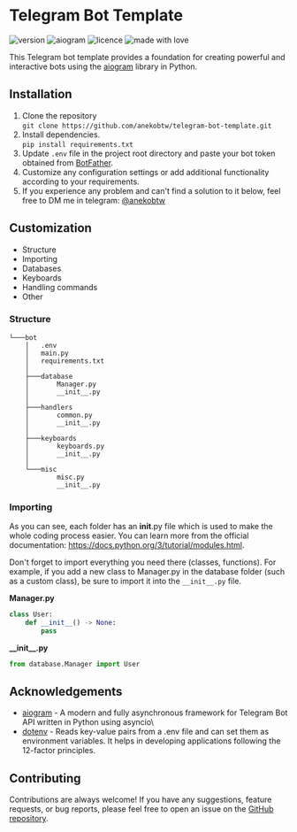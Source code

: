 # Telegram Bot Template
![version](https://img.shields.io/badge/Project_version-v1.0-blue)
![aiogram](https://img.shields.io/badge/aiogram-v3.4.1-blue)
![licence](https://img.shields.io/badge/License-MIT-green)
![made with love](https://img.shields.io/badge/Made_with-Love-red)

This Telegram bot template provides a foundation for creating powerful and interactive bots using the [aiogram](https://github.com/aiogram/aiogram) library in Python.

## Installation
1. Clone the repository\
`git clone https://github.com/anekobtw/telegram-bot-template.git`
2. Install dependencies.\
`pip install requirements.txt`
3. Update `.env` file in the project root directory and paste your bot token obtained from [BotFather](https://t.me/BotFather).
4. Customize any configuration settings or add additional functionality according to your requirements.
5. If you experience any problem and can't find a solution to it below, feel free to DM me in telegram: [@anekobtw](https://t.me/anekobtw)

## Customization
- Structure
- Importing
- Databases
- Keyboards
- Handling commands
- Other

### Structure 
```telegram-bot-template/
└───bot
    │   .env
    │   main.py
    │   requirements.txt
    │
    ├───database
    │       Manager.py
    │       __init__.py
    │
    ├───handlers
    │       common.py
    │       __init__.py
    │
    ├───keyboards
    │       keyboards.py
    │       __init__.py
    │
    └───misc
            misc.py
            __init__.py
```

### Importing
As you can see, each folder has an __init__.py file which is used to make the whole coding process easier. You can learn more from the official documentation: https://docs.python.org/3/tutorial/modules.html.

Don't forget to import everything you need there (classes, functions). For example, if you add a new class to Manager.py in the database folder (such as a custom class), be sure to import it into the `__init__.py` file.

**Manager.py**
```py
class User:
    def __init__() -> None:
        pass
```

**_\_init__.py**
```py
from database.Manager import User
```

## Acknowledgements
- [aiogram](https://github.com/aiogram/aiogram) - A modern and fully asynchronous framework for Telegram Bot API written in Python using asyncio\
- [dotenv](https://github.com/theskumar/python-dotenv) - Reads key-value pairs from a .env file and can set them as environment variables. It helps in developing applications following the 12-factor principles.

## Contributing
Contributions are always welcome! If you have any suggestions, feature requests, or bug reports, please feel free to open an issue on the [GitHub repository](https://github.com/anekobtw/telegram-bot-template).
